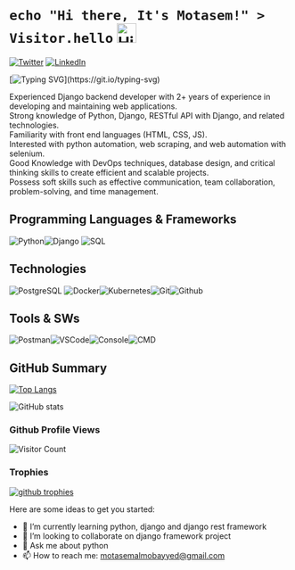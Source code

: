 
# `echo "Hi there, It's Motasem!" > Visitor.hello` <img src="https://user-images.githubusercontent.com/1303154/88677602-1635ba80-d120-11ea-84d8-d263ba5fc3c0.gif" width="35px" height="35px" alt="Hi!">

[![Twitter](https://img.shields.io/badge/twitter-skyblue?&style=flat-square&logo=twitter&logoColor=white)](https://twitter.com/MotasemMobayyed) [![LinkedIn](https://img.shields.io/badge/LinkedIn-%230077B5.svg?&style=flat-square&logo=linkedin&logoColor=white)](https://www.linkedin.com/in/motasem-mbyd/)

[![Typing SVG](https://readme-typing-svg.herokuapp.com?font=comfortaa&color=00FF00&size=24&width=500&lines=Software+Development;Backend+Development+With+Django;API+development;DataBase+Design;Third-Party+Techniques+Integration;Python+Automation;Problem+Solving;Soft+Skills;Time+Management;Nice+to+meet+you...)](https://git.io/typing-svg)

Experienced Django backend developer with 2+ years of experience in developing and maintaining web applications. 
<br/>Strong knowledge of Python, Django, RESTful API with Django, and related technologies. 
<br/>Familiarity with front end languages (HTML, CSS, JS). 
<br/>Interested with python automation, web scraping, and web automation with selenium. 
<br/>Good Knowledge with DevOps techniques, database design, and critical thinking skills to create efficient and scalable projects. 
<br/>Possess soft skills such as effective communication, team collaboration, problem-solving, and time management.

## Programming Languages & Frameworks

![Python](https://img.icons8.com/color/35/python--v1.png)![Django](https://icons8.com/color/35/django.png)
![SQL](https://img.icons8.com/external-soft-fill-juicy-fish/35/external-sql-coding-and-development-soft-fill-soft-fill-juicy-fish.png)

## Technologies

![PostgreSQL](https://icons8.com/icon/color/35/postgresql.png) ![Docker](https://img.icons8.com/color/35/docker.png)![Kubernetes](https://img.icons8.com/color/35/kubernetes.png)![Git](https://img.icons8.com/color/35/git.png)![Github](https://img.icons8.com/?id=52539&size=35)

## Tools & SWs

![Postman](https://img.icons8.com/external-tal-revivo-color-tal-revivo/35/external-postman-is-the-only-complete-api-development-environment-logo-color-tal-revivo.png)![VSCode](https://img.icons8.com/color/35/visual-studio-code-2019.png)![Console](https://img.icons8.com/color/35/console.png)![CMD](https://img.icons8.com/?id=19291&size=35)


## GitHub Summary

[![Top Langs](https://github-readme-stats.vercel.app/api/top-langs/?username=Motasem20007204978&layout=compact&theme=chartreuse-dark&count_private=true&langs_count=10)](https://github.com/anuraghazra/github-readme-stats)

![GitHub stats](https://github-readme-stats.vercel.app/api?username=Motasem20007204978&count_private=true&show_icons=true&theme=chartreuse-dark)

### Github Profile Views

![Visitor Count](https://profile-counter.glitch.me/{Motasem20007204978}/count.svg)

### Trophies

<a href="https://github.com/ryo-ma/github-profile-trophy">
    <img alt="github trophies" src="https://github-profile-trophy.vercel.app/?username=Motasem20007204978&theme=darkhub&no-frame=true&column=10"></a>

Here are some ideas to get you started:

- 🌱 I’m currently learning python, django and django rest framework 
- 👯 I’m looking to collaborate on django framework project
- 💬 Ask me about python
- 📫 How to reach me: motasemalmobayyed@gmail.com

